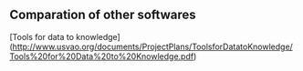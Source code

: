 Comparation of other softwares
------------------------------
[Tools for data to knowledge] (http://www.usvao.org/documents/ProjectPlans/ToolsforDatatoKnowledge/Tools%20for%20Data%20to%20Knowledge.pdf)
